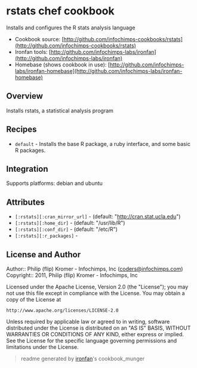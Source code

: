 # rstats chef cookbook

Installs and configures the R stats analysis language

* Cookbook source:   [http://github.com/infochimps-cookbooks/rstats](http://github.com/infochimps-cookbooks/rstats)
* Ironfan tools: [http://github.com/infochimps-labs/ironfan](http://github.com/infochimps-labs/ironfan)
* Homebase (shows cookbook in use): [http://github.com/infochimps-labs/ironfan-homebase](http://github.com/infochimps-labs/ironfan-homebase)

## Overview

Installs rstats, a statistical analysis program

## Recipes 

* `default`                  - Installs the base R package, a ruby interface, and some basic R packages.

## Integration

Supports platforms: debian and ubuntu



## Attributes

* `[:rstats][:cran_mirror_url]`       -  (default: "http://cran.stat.ucla.edu")
* `[:rstats][:home_dir]`              -  (default: "/usr/lib/R")
* `[:rstats][:conf_dir]`              -  (default: "/etc/R")
* `[:rstats][:r_packages]`            - 

## License and Author

Author::                Philip (flip) Kromer - Infochimps, Inc (<coders@infochimps.com>)
Copyright::             2011, Philip (flip) Kromer - Infochimps, Inc

Licensed under the Apache License, Version 2.0 (the "License");
you may not use this file except in compliance with the License.
You may obtain a copy of the License at

    http://www.apache.org/licenses/LICENSE-2.0

Unless required by applicable law or agreed to in writing, software
distributed under the License is distributed on an "AS IS" BASIS,
WITHOUT WARRANTIES OR CONDITIONS OF ANY KIND, either express or implied.
See the License for the specific language governing permissions and
limitations under the License.

> readme generated by [ironfan](http://github.com/infochimps-labs/ironfan)'s cookbook_munger
